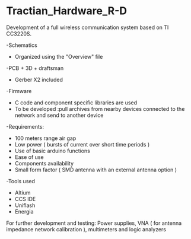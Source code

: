 # Tractian_Hardware_R-D

Development of a full wireless communication system based on TI CC3220S.

-Schematics 
 - Organized using the "Overview" file 
 
-PCB + 3D + draftsman
 - Gerber X2 included
 
-Firmware 
 - C code and component specific libraries are used 
 - To be developed :pull archives from nearby devices connected to the network and send to another device

-Requirements:
 - 100 meters range air gap 
 - Low power ( bursts of current over short time periods )
 - Use of basic arduino functions 
 - Ease of use 
 - Components availability 
 - Small form factor ( SMD antenna with an external antenna option )
 
-Tools used
 - Altium 
 - CCS IDE
 - Uniflash
 - Energia 
 
For further development and testing: Power supplies, VNA ( for antenna impedance network calibration ), multimeters and logic analyzers


